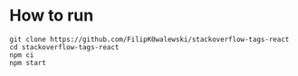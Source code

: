 # How to run

```
git clone https://github.com/FilipK0walewski/stackoverflow-tags-react
cd stackoverflow-tags-react
npm ci
npm start
```
